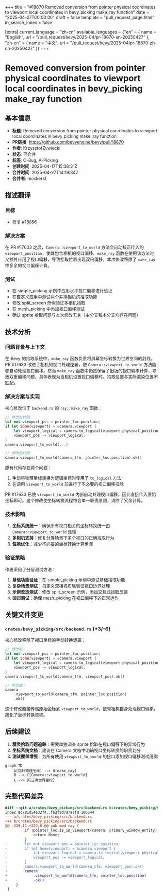 +++
title = "#18870 Removed conversion from pointer physical coordinates to viewport local coordinates in bevy_picking make_ray function"
date = "2025-04-27T00:00:00"
draft = false
template = "pull_request_page.html"
in_search_index = false

[extra]
current_language = "zh-cn"
available_languages = {"en" = { name = "English", url = "/pull_request/bevy/2025-04/pr-18870-en-20250427" }, "zh-cn" = { name = "中文", url = "/pull_request/bevy/2025-04/pr-18870-zh-cn-20250427" }}
+++

# Removed conversion from pointer physical coordinates to viewport local coordinates in bevy_picking make_ray function

## 基本信息
- **标题**: Removed conversion from pointer physical coordinates to viewport local coordinates in bevy_picking make_ray function
- **PR链接**: https://github.com/bevyengine/bevy/pull/18870
- **作者**: KrzysztofZywiecki
- **状态**: 已合并
- **标签**: C-Bug, A-Picking
- **创建时间**: 2025-04-17T15:38:31Z
- **合并时间**: 2025-04-27T14:19:34Z
- **合并者**: mockersf

## 描述翻译
### 目标
- 修复 #18856

### 解决方案
在 PR #17633 之后，`Camera::viewport_to_world` 方法会自动校正传入的 `viewport_position`，使其包含相机的视口偏移。`make_ray` 函数在使用该方法时又额外应用了视口偏移，导致拾取位置出现双倍偏移。本次修改移除了 `make_ray` 中多余的视口偏移计算。

### 测试
- 在 simple_picking 示例中应用水平视口偏移进行验证
- 在自定义应用中测试两个并排相机的拾取功能
- 修改 split_screen 示例验证多相机拾取
- 在 mesh_picking 中添加视口偏移测试
- 确认 sprite 拾取问题与本次修改无关（主分支和本分支均存在问题）

## 技术分析

### 问题背景与上下文
在 Bevy 的拾取系统中，`make_ray` 函数负责将屏幕坐标转换为世界空间的射线。PR #17633 改进了相机的视口处理逻辑，使 `Camera::viewport_to_world` 方法能够自动处理视口偏移。然而 `make_ray` 函数中仍然保留了旧版的视口偏移计算，导致双重偏移问题。具体表现为当相机设置视口偏移时，拾取位置与实际渲染位置不匹配。

### 解决方案与实现
核心修改位于 `backend.rs` 的 `ray::make_ray` 函数：

```rust
// 修改前代码
let mut viewport_pos = pointer_loc.position;
if let Some(viewport) = &camera.viewport {
    let viewport_logical = camera.to_logical(viewport.physical_position)?;
    viewport_pos -= viewport_logical;
}
camera.viewport_to_world(...)

// 修改后代码
camera.viewport_to_world(camera_tfm, pointer_loc.position).ok()
```

原有代码存在两个问题：
1. 手动将物理坐标转换为逻辑坐标时使用了 `to_logical` 方法
2. 在调用 `viewport_to_world` 前进行了不必要的视口偏移扣除

PR #17633 已使 `viewport_to_world` 内部自动处理视口偏移，因此直接传入原始坐标即可。这个修改使坐标转换流程符合单一职责原则，消除了冗余计算。

### 技术影响
1. **坐标系统统一**：确保所有视口相关的坐标转换统一由 `Camera::viewport_to_world` 处理
2. **多相机支持**：修复分屏场景下多个视口的正确拾取行为
3. **性能优化**：减少不必要的坐标转换计算步骤

### 验证策略
作者采用了分层测试方法：
1. **基础功能验证**：在 simple_picking 示例中测试基础拾取功能
2. **复杂场景测试**：自定义双相机布局验证视口边界处理
3. **示例改造测试**：修改 split_screen 示例，添加交互式拾取反馈
4. **回归测试**：确保 mesh_picking 在视口偏移下的正常运作

## 关键文件变更
### `crates/bevy_picking/src/backend.rs` (+3/-6)
核心修改移除了视口坐标的手动转换逻辑：
```rust
// 修改前：
let mut viewport_pos = pointer_loc.position;
if let Some(viewport) = &camera.viewport {
    let viewport_logical = camera.to_logical(viewport.physical_position)?;
    viewport_pos -= viewport_logical;
}
camera.viewport_to_world(camera_tfm, viewport_pos).ok()

// 修改后：
camera
    .viewport_to_world(camera_tfm, pointer_loc.position)
    .ok()
```
这个修改直接传递原始坐标到 `viewport_to_world`，依赖相机自身处理视口偏移，简化了坐标转换流程。

## 后续建议
1. **精灵拾取问题追踪**：需要单独调查 sprite 拾取在视口偏移下的异常行为
2. **坐标系统文档**：建议在 Camera 文档中明确视口坐标转换的职责划分
3. **测试覆盖增强**：为所有使用 `viewport_to_world` 的接口添加视口偏移测试用例

```mermaid
graph TD
    A[指针物理坐标] --> B[make_ray]
    B --> C[Camera::viewport_to_world]
    C --> D[正确世界坐标]
```

## 完整代码差异
```diff
diff --git a/crates/bevy_picking/src/backend.rs b/crates/bevy_picking/src/backend.rs
index 8c781d54e32f4..fb2f9d7d7aafd 100644
--- a/crates/bevy_picking/src/backend.rs
+++ b/crates/bevy_picking/src/backend.rs
@@ -229,11 +229,8 @@ pub mod ray {
         if !pointer_loc.is_in_viewport(camera, primary_window_entity) {
             return None;
         }
-        let mut viewport_pos = pointer_loc.position;
-        if let Some(viewport) = &camera.viewport {
-            let viewport_logical = camera.to_logical(viewport.physical_position)?;
-            viewport_pos -= viewport_logical;
-        }
-        camera.viewport_to_world(camera_tfm, viewport_pos).ok()
+        camera
+            .viewport_to_world(camera_tfm, pointer_loc.position)
+            .ok()
     }
 }
```